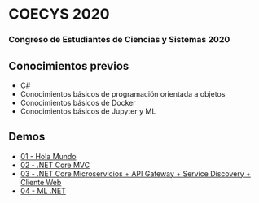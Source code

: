 # COECYS 2020
### Congreso de Estudiantes de Ciencias y Sistemas 2020

## **Conocimientos previos**  
* C#
* Conocimientos básicos de programación orientada a objetos
* Conocimientos básicos de Docker
* Conocimientos básicos de Jupyter y ML

## **Demos**  
* [01 - Hola Mundo](demo1)
* [02 - .NET Core MVC](demo2)
* [03 - .NET Core Microservicios + API Gateway + Service Discovery + Cliente Web](demo3)
* [04 - ML .NET](demo4)